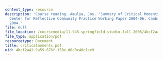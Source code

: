 ```yaml
---
content_type: resource
description: 'Course reading. Amulya, Joy. "Summary of Critical Moments Reflection."
  Center for Reflective Community Practice Working Paper 2004-06. Cambridge, MA: MIT,
  2004.'
file: null
file_location: /coursemedia/11-945-springfield-studio-fall-2005/4bcf2a419a59676f158e80d0c40c1ee9_criticalmoments.pdf
file_type: application/pdf
resourcetype: Document
title: criticalmoments.pdf
uid: 4bcf2a41-9a59-676f-158e-80d0c40c1ee9
---
```

